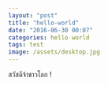 ```yaml
---
layout: "post"
title: "hello-world"
date: "2016-06-30 00:07"
categories: hello world
tags: test
image: /assets/desktop.jpg
---
```

สวัสดีจ้าชาวโลก !
